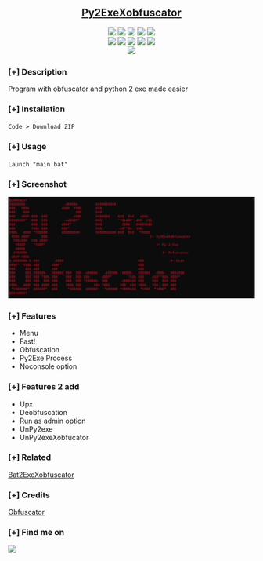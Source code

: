 <h2 align="center"><u>Py2ExeXobfuscator</u></h2>

<p align="center">
    <img src="https://img.shields.io/github/stars/DARKNOSY/Py2ExeXobfuscator?style=for-the-badge&color=orange">
    <img src="https://img.shields.io/github/forks/DARKNOSY/Py2ExeXobfuscator?style=for-the-badge&color=purple">
    <img src="https://img.shields.io/github/license/DARKNOSY/Py2ExeXobfuscator?style=for-the-badge&color=blue">
    <img src="https://img.shields.io/github/issues/DARKNOSY/Py2ExeXobfuscator?style=for-the-badge&color=red">
    <img src="https://img.shields.io/github/contributors/DARKNOSY/Py2ExeXobfuscator?style=for-the-badge&color=cyan">
<br>
    <img src="https://img.shields.io/badge/Author-DARKNOSY-magenta?style=flat-square">
    <img src="https://img.shields.io/badge/Open%20Source-Yes-orange?style=flat-square">
    <img src="https://img.shields.io/badge/Maintained-Yes-cyan?style=flat-square">
    <img src="https://img.shields.io/badge/Made%20In-France-green?style=flat-square">
    <img src="https://img.shields.io/badge/Written%20In-Batch-blue?style=flat-square">
<br>
    <img src="https://github-readme-stats.vercel.app/api/pin/?username=DARKNOSY&repo=Py2ExeXobfuscator&theme=synthwave">
</p>

### [+] Description
Program with obfuscator and python 2 exe made easier

### [+] Installation
`Code > Download ZIP`

### [+] Usage
`Launch "main.bat"`

### [+] Screenshot
![screenshot](https://github.com/DARKNOSY/Py2ExeXobfuscator/blob/main/MENU.png?raw=true)

### [+] Features
 - Menu
 - Fast!
 - Obfuscation
 - Py2Exe Process
 - Noconsole option
 
### [+] Features 2 add
 - Upx
 - Deobfuscation
 - Run as admin option
 - UnPy2exe
 - UnPy2exeXobfucator

### [+] Related
<a href="https://github.com/DARKNOSY/Bat2ExeXobfuscator">Bat2ExeXobfuscator</a>

### [+] Credits 
<a href="https://github.com/Blank-c/BlankOBF">Obfuscator</a>

### [+] Find me on 
<a href="mailto:dark.help87@yahoo.com" target="_blank"><img src="https://img.shields.io/badge/Email-dark.help87@yahoo.com-blue?style=for-the-badge&logo=gmail"></a>
